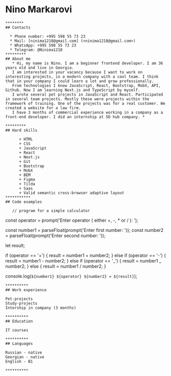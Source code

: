 # Nino Markarovi

    ********
    ## Contacts

      * Phone number: +995 598 55 73 23
      * Mail: [ninima1218@gmail.com] (<ninima1218@gmail.com>)
      * WhatsApp: +995 598 55 73 23
      * Telegram: @Ninima1218
    *********
    ## About me
       * Hi, my name is Nino. I am a beginner frontend developer. I am 36 years old and live in Georgia.
       I am interested in your vacancy because I want to work on interesting projects, in a modern company with a cool team. I think that in your company I could learn a lot and grow professionally.
       From technologies I know JavaScript, React, Bootstrap, MobX, API, Github. Now I am learning Next.js and TypeScript by myself.
       I wrote several pet projects in JavaScript and React. Participated in several team projects. Mostly these were projects within the framework of training. One of the projects was for a real customer. We created a website for a law firm.
       I have 3 months of commercial experience working in a company as a front-end developer. I did an internship at 5D hub company. *

    *********
    ## Hard skills

          + HTML
          + CSS
          + JavaScript
          + React
          + Next.js
          + Git
          + Bootstrap
          + MobX
          + BEM
          + Figma
          + Tilda
          + Saas
          + Valid semantic cross-browser adaptive layout
    ***********
    ## Code examples

       // program for a simple calculator

const operator = prompt('Enter operator ( either +, -, \* or / ): ');

const number1 = parseFloat(prompt('Enter first number: '));
const number2 = parseFloat(prompt('Enter second number: '));

let result;

if (operator == '+') {
result = number1 + number2;
}
else if (operator == '-') {
result = number1 - number2;
}
else if (operator == '_') {
result = number1 _ number2;
}
else {
result = number1 / number2;
}

console.log(`${number1} ${operator} ${number2} = ${result}`);

    **********
    ## Work experience

    Pet-projects
    Study-projects
    Intership in company (3 months)

    **********
    ## Education

    IT courses

    **********
    ## Languages

    Russian - native
    Georgian - native
    English - B1

    **********
